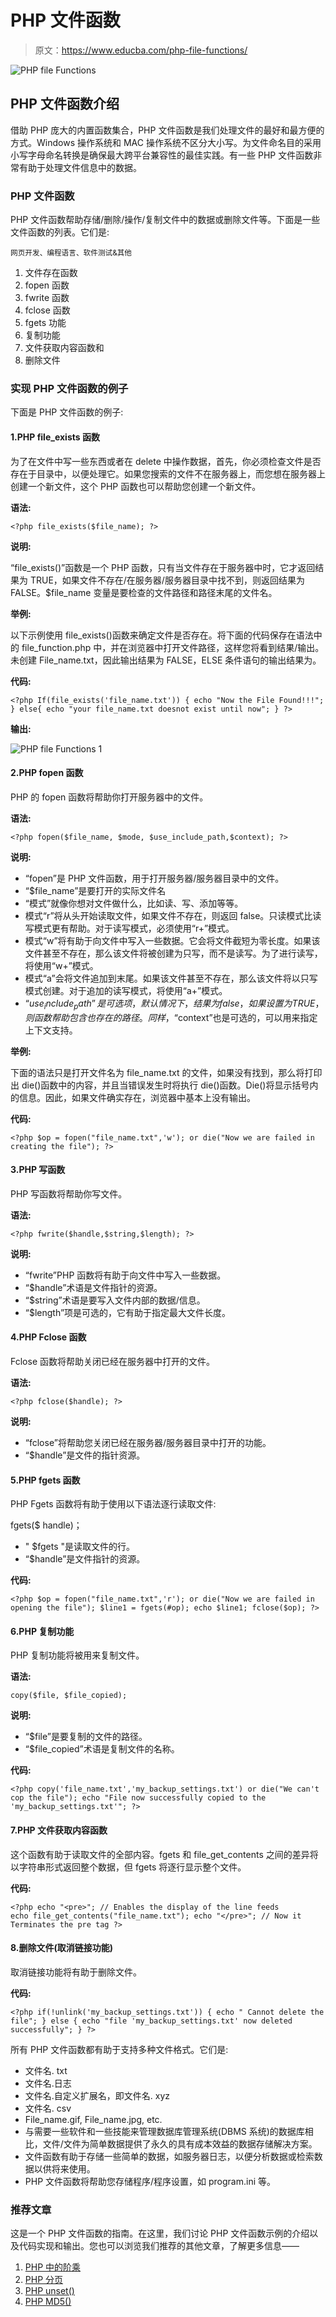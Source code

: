 # PHP 文件函数

> 原文：<https://www.educba.com/php-file-functions/>

![PHP file Functions](img/fbad657d1658f1f73326c83f828be3c6.png "PHP file Functions")



## PHP 文件函数介绍

借助 PHP 庞大的内置函数集合，PHP 文件函数是我们处理文件的最好和最方便的方式。Windows 操作系统和 MAC 操作系统不区分大小写。为文件命名目的采用小写字母命名转换是确保最大跨平台兼容性的最佳实践。有一些 PHP 文件函数非常有助于处理文件信息中的数据。

### PHP 文件函数

PHP 文件函数帮助存储/删除/操作/复制文件中的数据或删除文件等。下面是一些文件函数的列表。它们是:

<small>网页开发、编程语言、软件测试&其他</small>

1.  文件存在函数
2.  fopen 函数
3.  fwrite 函数
4.  fclose 函数
5.  fgets 功能
6.  复制功能
7.  文件获取内容函数和
8.  删除文件

### 实现 PHP 文件函数的例子

下面是 PHP 文件函数的例子:

#### 1.PHP file_exists 函数

为了在文件中写一些东西或者在 delete 中操作数据，首先，你必须检查文件是否存在于目录中，以便处理它。如果您搜索的文件不在服务器上，而您想在服务器上创建一个新文件，这个 PHP 函数也可以帮助您创建一个新文件。

**语法:**

`<?php
file_exists($file_name);
?>`

**说明:**

“file_exists()”函数是一个 PHP 函数，只有当文件存在于服务器中时，它才返回结果为 TRUE，如果文件不存在/在服务器/服务器目录中找不到，则返回结果为 FALSE。$file_name 变量是要检查的文件路径和路径末尾的文件名。

**举例:**

以下示例使用 file_exists()函数来确定文件是否存在。将下面的代码保存在语法中的 file_function.php 中，并在浏览器中打开文件路径，这样您将看到结果/输出。未创建 File_name.txt，因此输出结果为 FALSE，ELSE 条件语句的输出结果为。

**代码:**

`<?php
If(file_exists('file_name.txt'))
{
echo "Now the File Found!!!";
}
else{
echo "your file_name.txt doesnot exist until now";
}
?>`

**输出:**

![PHP file Functions 1](img/a89a1b73001e42a6f8d71e3adbde995b.png)



#### 2.PHP fopen 函数

PHP 的 fopen 函数将帮助你打开服务器中的文件。

**语法:**

`<?php
fopen($file_name, $mode, $use_include_path,$context);
?>`

**说明:**

*   “fopen”是 PHP 文件函数，用于打开服务器/服务器目录中的文件。
*   “$file_name”是要打开的实际文件名
*   “模式”就像你想对文件做什么，比如读、写、添加等等。
*   模式“r”将从头开始读取文件，如果文件不存在，则返回 false。只读模式比读写模式更有帮助。对于读写模式，必须使用“r+”模式。
*   模式“w”将有助于向文件中写入一些数据。它会将文件截短为零长度。如果该文件甚至不存在，那么该文件将被创建为只写，而不是读写。为了进行读写，将使用“w+”模式。
*   模式“a”会将文件追加到末尾。如果该文件甚至不存在，那么该文件将以只写模式创建。对于追加的读写模式，将使用“a+”模式。
*   “$use_include_path”是可选项，默认情况下，结果为 false，如果设置为 TRUE，则函数帮助包含也存在的路径。同样，“$context”也是可选的，可以用来指定上下文支持。

**举例:**

下面的语法只是打开文件名为 file_name.txt 的文件，如果没有找到，那么将打印出 die()函数中的内容，并且当错误发生时将执行 die()函数。Die()将显示括号内的信息。因此，如果文件确实存在，浏览器中基本上没有输出。

**代码:**

`<?php
$op = fopen("file_name.txt",'w');
or
die("Now we are failed in creating the file");
?>`

#### 3.PHP 写函数

PHP 写函数将帮助你写文件。

**语法:**

`<?php
fwrite($handle,$string,$length);
?>`

**说明:**

*   “fwrite”PHP 函数将有助于向文件中写入一些数据。
*   “$handle”术语是文件指针的资源。
*   “$string”术语是要写入文件内部的数据/信息。
*   “$length”项是可选的，它有助于指定最大文件长度。

#### 4.PHP Fclose 函数

Fclose 函数将帮助关闭已经在服务器中打开的文件。

**语法:**

`<?php
fclose($handle);
?>`

**说明:**

*   “fclose”将帮助您关闭已经在服务器/服务器目录中打开的功能。
*   “$handle”是文件的指针资源。

#### 5.PHP fgets 函数

PHP Fgets 函数将有助于使用以下语法逐行读取文件:

fgets($ handle)；

*   " $fgets "是读取文件的行。
*   “$handle”是文件指针的资源。

**代码:**

`<?php
$op = fopen("file_name.txt",'r');
or
die("Now we are failed in opening the file");
$line1 = fgets(#op);
echo $line1;
fclose($op);
?>`

#### 6.PHP 复制功能

PHP 复制功能将被用来复制文件。

**语法:**

`copy($file, $file_copied);`

**说明:**

*   “$file”是要复制的文件的路径。
*   “$file_copied”术语是复制文件的名称。

**代码:**

`<?php
copy('file_name.txt','my_backup_settings.txt')
or
die("We can't cop the file");
echo "File now successfully copied to the 'my_backup_settings.txt'";
?>`

#### 7.PHP 文件获取内容函数

这个函数有助于读取文件的全部内容。fgets 和 file_get_contents 之间的差异将以字符串形式返回整个数据，但 fgets 将逐行显示整个文件。

**代码:**

`<?php
echo "<pre>"; // Enables the display of the line feeds
echo file_get_contents("file_name.txt");
echo "</pre>"; // Now it Terminates the pre tag
?>`

#### 8.删除文件(取消链接功能)

取消链接功能将有助于删除文件。

**代码:**

`<?php
if(!unlink('my_backup_settings.txt'))
{
echo " Cannot delete the file";
}
else
{
echo "file 'my_backup_settings.txt' now deleted successfully";
}
?>`

所有 PHP 文件函数都有助于支持多种文件格式。它们是:

*   文件名. txt
*   文件名.日志
*   文件名.自定义扩展名，即文件名. xyz
*   文件名. csv
*   File_name.gif, File_name.jpg, etc.
*   与需要一些软件和一些技能来管理数据库管理系统(DBMS 系统)的数据库相比，文件/文件为简单数据提供了永久的具有成本效益的数据存储解决方案。
*   文件函数有助于存储一些简单的数据，如服务器日志，以便分析数据或检索数据以供将来使用。
*   PHP 文件函数将帮助您存储程序/程序设置，如 program.ini 等。

### 推荐文章

这是一个 PHP 文件函数的指南。在这里，我们讨论 PHP 文件函数示例的介绍以及代码实现和输出。您也可以浏览我们推荐的其他文章，了解更多信息——

1.  [PHP 中的阶乘](https://www.educba.com/factorial-in-php/)
2.  [PHP 分页](https://www.educba.com/php-pagination/)
3.  [PHP unset()](https://www.educba.com/php-unset/)
4.  [PHP MD5()](https://www.educba.com/php-md5/)






